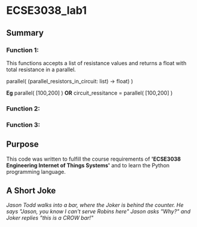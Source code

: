# ECSE3038_lab1 

 ## Summary

### Function 1: 

This functions accepts a list of resistance values and returns a float with total resistance in a parallel.

parallel( (parallel_resistors_in_circuit: list) -> float) )

**Eg**  parallel( \[100,200] )  **OR** circuit_ressitance = parallel( \[100,200] )

### Function 2: 



### Function 3: 


## Purpose 

This code was written to fulfill the course requirements of **'ECSE3038 Engineering Internet of Things Systems'** and to learn the Python programming language.  

## A Short Joke 

*Jason Todd walks into a bar, where the Joker is behind the counter. 
He says "Jason, you know I can't serve Robins here"
Jason asks "Why?" 
and Joker replies "this is a CROW bar!"*





